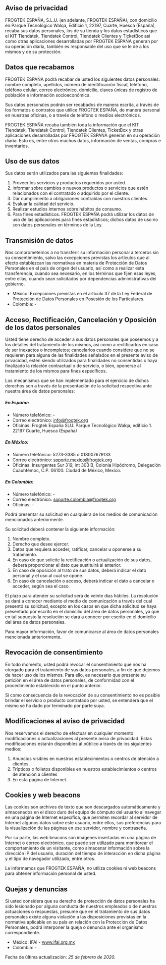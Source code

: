## Aviso de privacidad

FROGTEK ESPAÑA, S.L.U. (en adelante, FROGTEK ESPAÑA), con domicilio en Parque Tecnológico Walqa, Edificio 1, 22197, Cuarte, Huesca (España), recaba sus datos personales, los de su tienda y los datos estadísticos que el KIT Tiendatek, Tiendatek Control, Tiendatek Clientes y TicketBox así como otras aplicaciones desarrolladas por FROGTEK ESPAÑA generan por su operación diaria, también es responsable del uso que se le dé a los mismos y de su protección.

## Datos que recabamos

FROGTEK ESPAÑA podrá recabar de usted los siguientes datos personales: nombre completo, apellidos, número de identificación fiscal, teléfono, teléfono celular, correo electrónico, domicilio, claves únicas de registro de población e información socioeconómica.

Sus datos personales podrán ser recabados de manera escrita, a través de los formatos o contratos que utilice FROGTEK ESPAÑA, de manera personal en nuestras oficinas, o a través de teléfono o medios electrónicos.

FROGTEK ESPAÑA recaba también toda la información que el KIT Tiendatek, Tiendatek Control, Tiendatek Clientes, TicketBox y otras aplicaciones desarrolladas por FROGTEK ESPAÑA generan en su operación diaria. Esto es, entre otros muchos datos, información de ventas, compras e inventarios.

## Uso de sus datos

Sus datos serán utilizados para las siguientes finalidades:
1. Proveer los servicios y productos requeridos por usted.
2. Informar sobre cambios o nuevos productos o servicios que estén relacionados con el contratado o adquirido por el cliente.
3. Dar cumplimiento a obligaciones contraídas con nuestros clientes.
4. Evaluar la calidad del servicio.
5. Realizar estudios internos sobre hábitos de consumo.
6. Para fines estadísticos. FROGTEK ESPAÑA podrá utilizar los datos de uso de las aplicaciones para fines estadísticos; dichos datos de uso no son datos personales en términos de la Ley.

## Transmisión de datos

Nos comprometemos a no transferir su información personal a terceros sin su consentimiento, salvo las excepciones previstas los artículos que al efecto establezcan las normativas en materia de Protección de Datos Personales en el país de origen del usuario, así como a realizar esta transferencia, cuando sea necesario, en los términos que fijen esas leyes, entre ellas, cuando sean solicitados por dependencias administrativas del gobierno.

  - México: Excepciones previstas en el artículo 37 de la Ley Federal de Protección de Datos Personales en Posesión de los Particulares.
  - Colombia: -

## Acceso, Rectificación, Cancelación y Oposición de los datos personales

Usted tiene derecho de acceder a sus datos personales que poseemos y a los detalles del tratamiento de los mismos, así como a rectificarlos en caso de ser inexactos o incompletos; cancelarlos cuando considere que no se requieren para alguna de las finalidades señalados en el presente aviso de privacidad, estén siendo utilizados para finalidades no consentidas o haya finalizado la relación contractual o de servicio, o bien, oponerse al tratamiento de los mismos para fines específicos.

Los mecanismos que se han implementado para el ejercicio de dichos derechos son a través de la presentación de la solicitud respectiva ante nuestra área de datos personales:

##### En España:

  - Número telefónico: - 
  - Correo electrónico: info@frogtek.org 
  - Oficinas: Frogtek España SLU. Parque Tecnológico Walqa, edificio 1. 22197 Cuarte, Huesca (España)

##### En México:

  - Número telefónico: 5273-3385 o 018007679133 
  - Correo electrónico: soporte.mexico@frogtek.org 
  - Oficinas: Insurgentes Sur 319, int 303 B, Colonia Hipódromo, Delegación Cuauhtémoc, C.P. 06100. Ciudad de México, Mexico.

##### En Colombia:

  - Número telefónico: -
  - Correo electrónico: soporte.colombia@frogtek.org
  - Oficinas: -

Podrá presentar su solicitud en cualquiera de los medios de comunicación mencionados anteriormente.

Su solicitud deberá contener la siguiente información:
1. Nombre completo.
2. Derecho que desee ejercer. 
3. Datos que requiera acceder, ratificar, cancelar u oponerse a su tratamiento.
4. En caso de que solicite la rectificación o actualización de sus datos, deberá proporcionar el dato que sustituirá al anterior.
5. En caso de oposición al trato de sus datos, deberá indicar el dato personal y el uso al cual se opone.
6. En caso de cancelación o acceso, deberá indicar el dato a cancelar o acceder, según sea el caso.

El plazo para atender su solicitud será de veinte días hábiles. La resolución se dará a conocer mediante el medio de comunicación a través del cual presentó su solicitud, excepto en los casos en que dicha solicitud se haya presentado por escrito en el domicilio del área de datos personales, ya que en tal supuesto la resolución se dará a conocer por escrito en el domicilio del área de datos personales.

Para mayor información, favor de comunicarse al área de datos personales mencionada anteriormente.

## Revocación de consentimiento

En todo momento, usted podrá revocar el consentimiento que nos ha otorgado para el tratamiento de sus datos personales, a fin de que dejemos de hacer uso de los mismos. Para ello, es necesario que presente su petición en el área de datos personales, de conformidad con el procedimiento establecido en el punto anterior.

Si como consecuencia de la revocación de su consentimiento no es posible brindar el servicio o producto contratado por usted, se entenderá que el mismo se ha dado por terminado por parte suya.

## Modificaciones al aviso de privacidad

Nos reservamos el derecho de efectuar en cualquier momento modificaciones o actualizaciones al presente aviso de privacidad. Estas modificaciones estarán disponibles al público a través de los siguientes medios:
1. Anuncios visibles en nuestros establecimientos o centros de atención a clientes.
2. Trípticos o folletos disponibles en nuestros establecimientos o centros de atención a clientes 
3. En esta página de Internet.

## Cookies y web beacons

Las cookies son archivos de texto que son descargados automáticamente y almacenados en el disco duro del equipo de cómputo del usuario al navegar en una página de Internet específica, que permiten recordar al servidor de Internet algunos datos sobre este usuario, entre ellos, sus preferencias para la visualización de las páginas en ese servidor, nombre y contraseña.

Por su parte, las web beacons son imágenes insertadas en una página de Internet o correo electrónico, que puede ser utilizado para monitorear el comportamiento de un visitante, como almacenar información sobre la dirección IP del usuario, duración del tiempo de interacción en dicha página y el tipo de navegador utilizado, entre otros.

Le informamos que FROGTEK ESPAÑA, no utiliza cookies ni web beacons para obtener información personal de usted.

## Quejas y denuncias

Si usted considera que su derecho de protección de datos personales ha sido lesionado por alguna conducta de nuestros empleados o de nuestras actuaciones o respuestas, presume que en el tratamiento de sus datos personales existe alguna violación a las disposiciones previstas en la normativa aplicable en su país en relación con la Protección de Datos Personales, podrá interponer la queja o denuncia ante el organismo correspondiente.

  - México: IFAI - www.ifai.org.mx
  - Colombia: -

Fecha de última actualización: *25 de febrero de 2020.*
